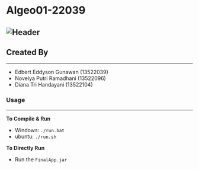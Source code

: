 # Algeo01-22039
![Header](https://media.tenor.com/OvaIh3Imo8cAAAAC/harel-harelp.gif)
---
## Created By
---
- Edbert Eddyson Gunawan 	(13522039)
- Novelya Putri Ramadhani 	(13522096)
- Diana Tri Handayani	    (13522104)

### Usage
---

**To Compile & Run**
- Windows: `./run.bat`
- ubuntu: `./run.sh`

**To Directly Run**
- Run the `FinalApp.jar`